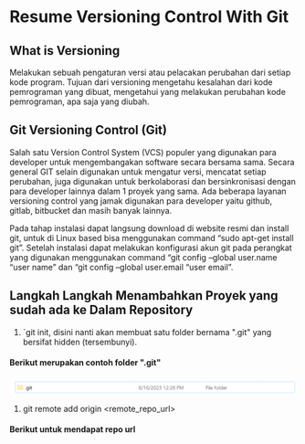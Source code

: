 # Resume Versioning Control With Git

## What is Versioning

<aside>
Melakukan sebuah pengaturan versi atau pelacakan perubahan dari setiap kode program. Tujuan dari versioning mengetahu kesalahan dari kode pemrograman yang dibuat, mengetahui yang melakukan perubahan kode pemrograman, apa saja yang diubah.
</aside>

## Git Versioning Control (Git)

<aside>
Salah satu Version Control System (VCS) populer yang digunakan para developer untuk mengembangakan software secara bersama sama. Secara general GIT selain digunakan untuk mengatur versi, mencatat setiap perubahan, juga digunakan untuk berkolaborasi dan bersinkronisasi dengan para developer lainnya dalam 1 proyek yang sama. Ada beberapa layanan versioning control yang jamak digunakan para developer yaitu github, gitlab, bitbucket dan masih banyak lainnya.

Pada tahap instalasi dapat langsung download di website resmi dan install git, untuk di Linux based bisa menggunakan command “sudo apt-get install git”. Setelah instalasi dapat melakukan konfigurasi akun git pada perangkat yang digunakan menggunakan command “git config –global user.name “user name” dan “git config –global user.email “user email”.
</aside>

## Langkah Langkah Menambahkan Proyek yang sudah ada ke Dalam Repository

1.  `git init, disini nanti akan membuat satu folder bernama ".git" yang bersifat hidden (tersembunyi). 
#### Berikut merupakan contoh folder ".git"
![Image](https://github.com/TasyaFitriaAnggraini/QE_Tasya-Fitria-Anggraini/blob/main/3_Versioning%20Control%20with%20Git/Screenshot/Screenshot%202023-08-18%20144431.png)

1.  git remote add origin <remote_repo_url>
#### Berikut untuk mendapat repo url
